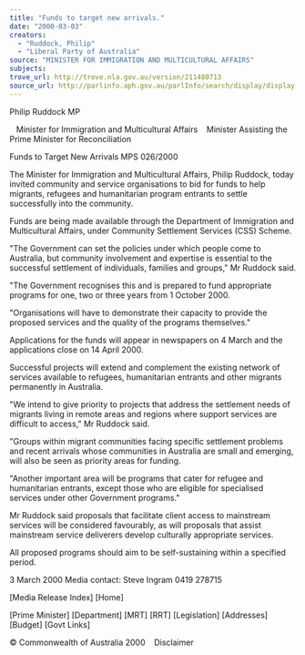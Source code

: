 ```yaml
---
title: "Funds to target new arrivals."
date: "2000-03-03"
creators:
  - "Ruddock, Philip"
  - "Liberal Party of Australia"
source: "MINISTER FOR IMMIGRATION AND MULTICULTURAL AFFAIRS"
subjects:
trove_url: http://trove.nla.gov.au/version/211480713
source_url: http://parlinfo.aph.gov.au/parlInfo/search/display/display.w3p;query=Id%3A%22media/pressrel/46Y06%22
---
```


 Philip Ruddock MP

    Minister for Immigration and Multicultural Affairs    Minister Assisting the Prime Minister for Reconciliation

 Funds to Target New Arrivals MPS 026/2000

 The Minister for Immigration and Multicultural Affairs, Philip Ruddock, today invited community and service organisations to bid for funds to help migrants, refugees and humanitarian program entrants to settle successfully into the community.

 Funds are being made available through the Department of Immigration and Multicultural Affairs, under Community Settlement Services (CSS) Scheme.

 "The Government can set the policies under which people come to Australia, but community involvement and expertise is essential to the successful settlement of individuals, families and groups," Mr Ruddock said.

 "The Government recognises this and is prepared to fund appropriate programs for one, two or three years from 1 October 2000.

 "Organisations will have to demonstrate their capacity to provide the proposed services and the quality of the programs themselves."

 Applications for the funds will appear in newspapers on 4 March and the applications close on 14 April 2000.

 Successful projects will extend and complement the existing network of services available to refugees, humanitarian entrants and other migrants permanently in Australia.

 "We intend to give priority to projects that address the settlement needs of migrants living in remote areas and regions where support services are difficult to access," Mr Ruddock said.

 "Groups within migrant communities facing specific settlement problems and recent arrivals whose communities in Australia are small and emerging, will also be seen as priority areas for funding.

 "Another important area will be programs that cater for refugee and humanitarian entrants, except those who are eligible for specialised services under other Government programs."

 Mr Ruddock said proposals that facilitate client access to mainstream services will be considered favourably, as will proposals that assist mainstream service deliverers develop culturally appropriate services.

 All proposed programs should aim to be self-sustaining within a specified period.

 3 March 2000 Media contact: Steve Ingram 0419 278715

 [Media Release Index] [Home]

 [Prime Minister] [Department] [MRT] [RRT] [Legislation] [Addresses] [Budget] [Govt Links]

 © Commonwealth of Australia 2000    Disclaimer

